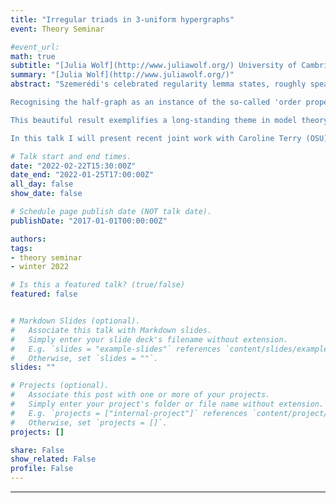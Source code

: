 ```yaml
---
title: "Irregular triads in 3-uniform hypergraphs"
event: Theory Seminar

#event_url:
math: true
subtitle: "[Julia Wolf](http://www.juliawolf.org/) University of Cambridge"
summary: "[Julia Wolf](http://www.juliawolf.org/)"
abstract: "Szemerédi's celebrated regularity lemma states, roughly speaking, that the vertex set of any large graph can be partitioned into a bounded number of sets in such a way that all but a small proportion of pairs of sets from this partition induce a ~regular~ graph. The example of the half-graph shows that the existence of irregular pairs cannot be ruled out in general. 

Recognising the half-graph as an instance of the so-called 'order property' from model theory, Malliaris and Shelah proved in 2014 that if one assumes that the large graph contains no half-graphs of a fixed size (as induced bipartite subgraphs), then it is possible to obtain a regularity partition with no irregular pairs. In addition, the number of parts of the partition is polynomial in the regularity parameter, and the density of each regular pair is either close to zero or close to 1.

This beautiful result exemplifies a long-standing theme in model theory, namely that so-called stable structures (which are characterised by an absence of large instances of the order property), are extremely well-behaved. 

In this talk I will present recent joint work with Caroline Terry (OSU), in which we define a higher-arity generalisation of the order property and prove that its absence characterises those large 3-uniform hypergraphs whose regularity decompositions allow for particularly good control of the irregular triads. "

# Talk start and end times.
date: "2022-02-22T15:30:00Z"
date_end: "2022-01-25T17:00:00Z"
all_day: false
show_date: false

# Schedule page publish date (NOT talk date).
publishDate: "2017-01-01T00:00:00Z"

authors:
tags:
- theory seminar
- winter 2022

# Is this a featured talk? (true/false)
featured: false


# Markdown Slides (optional).
#   Associate this talk with Markdown slides.
#   Simply enter your slide deck's filename without extension.
#   E.g. `slides = "example-slides"` references `content/slides/example-slides.md`.
#   Otherwise, set `slides = ""`.
slides: ""

# Projects (optional).
#   Associate this post with one or more of your projects.
#   Simply enter your project's folder or file name without extension.
#   E.g. `projects = ["internal-project"]` references `content/project/deep-learning/index.md`.
#   Otherwise, set `projects = []`.
projects: []

share: False
show_related: False
profile: False
---
```


---
